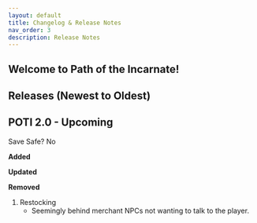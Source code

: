```yaml
---
layout: default
title: Changelog & Release Notes
nav_order: 3
description: Release Notes
---
```

## Welcome to Path of the Incarnate!

## Releases (Newest to Oldest)  

## POTI 2.0 - Upcoming

Save Safe? No 

**Added**

**Updated**

**Removed**
1. Restocking
   - Seemingly behind merchant NPCs not wanting to talk to the player.
